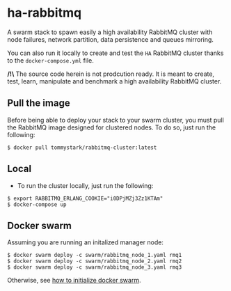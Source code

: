 # ha-rabbitmq

A swarm stack to spawn easily a high availability RabbitMQ cluster with node failures, network partition, data persistence
and queues mirroring.

You can also run it locally to create and test the `HA` RabbitMQ cluster thanks to the `docker-compose.yml` file.


**/!\\** The source code herein is not prodcution ready. It is meant to create, test, learn, manipulate and benchmark a high availability RabbitMQ cluster.

## Pull the image

Before being able to deploy your stack to your swarm cluster, you must pull the RabbitMQ image
designed for clustered nodes.
To do so, just run the following:

```
$ docker pull tommystark/rabbitmq-cluster:latest
```

## Local

- To run the cluster locally, just run the following:

```
$ export RABBITMQ_ERLANG_COOKIE="i0DPjMZj3Zz1KTAm"
$ docker-compose up
```

## Docker swarm

Assuming you are running an initalized manager node:

```
$ docker swarm deploy -c swarm/rabbitmq_node_1.yaml rmq1
$ docker swarm deploy -c swarm/rabbitmq_node_2.yaml rmq2
$ docker swarm deploy -c swarm/rabbitmq_node_3.yaml rmq3
```

Otherwise, see [how to initialize docker swarm](https://docs.docker.com/engine/reference/commandline/swarm_init/).
